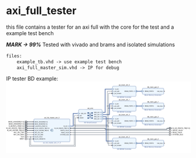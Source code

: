 # axi_full_tester
this file contains a tester for an axi full with the core for the test and a example test bench

***MARK -> 99%***
Tested with vivado and brams and isolated simulations

```
files:
    example_tb.vhd -> use example test bench
    axi_full_master_sim.vhd -> IP for debug
```


IP tester BD example:
![BD example](bd_example_test.png)

